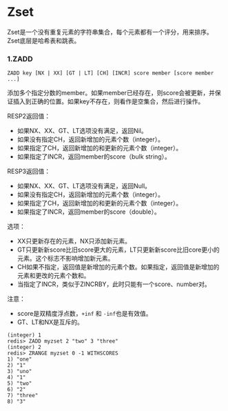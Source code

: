 # Zset

Zset是一个没有重复元素的字符串集合，每个元素都有一个评分，用来排序。Zset底层是哈希表和跳表。

### 1.ZADD

```
ZADD key [NX | XX] [GT | LT] [CH] [INCR] score member [score member   ...]
```

添加多个指定分数的member。如果member已经存在，则score会被更新，并保证插入到正确的位置。如果key不存在，则看作是空集合，然后进行操作。

RESP2返回值：

* 如果NX、XX、GT、LT选项没有满足，返回Nil。
* 如果没有指定CH，返回新增加的元素个数（integer）。
* 如果指定了CH，返回新增加的和更新的元素个数（integer）。
* 如果指定了INCR，返回member的score（bulk string）。

RESP3返回值：

* 如果NX、XX、GT、LT选项没有满足，返回Null。
* 如果没有指定CH，返回新增加的元素个数（integer）。
* 如果指定了CH，返回新增加的和更新的元素个数（integer）。
* 如果指定了INCR，返回member的score（double）。

选项：

* XX只更新存在的元素，NX只添加新元素。
* GT只更新新score比旧score更大的元素，LT只更新新score比旧core更小的元素。这个标志不影响增加新元素。
* CH如果不指定，返回值是新增加的元素个数。如果指定，返回值是新增加的元素和更改的元素个数和。
* 当指定了INCR，类似于ZINCRBY，此时只能有一个score、number对。

注意：

* score是双精度浮点数，`+inf` 和 `-inf`也是有效值。
* GT、LT和NX是互斥的。

```
(integer) 1
redis> ZADD myzset 2 "two" 3 "three"
(integer) 2
redis> ZRANGE myzset 0 -1 WITHSCORES
1) "one"
2) "1"
3) "uno"
4) "1"
5) "two"
6) "2"
7) "three"
8) "3"
```
